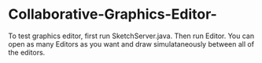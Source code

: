 # Collaborative-Graphics-Editor-

To test graphics editor, first run SketchServer.java. Then run Editor. You can open as many Editors as you want and draw simulataneously between all of the editors. 
